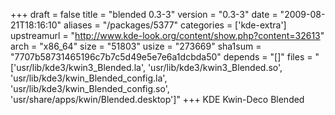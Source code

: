 +++
draft = false
title = "blended 0.3-3"
version = "0.3-3"
date = "2009-08-21T18:16:10"
aliases = "/packages/5377"
categories = ['kde-extra']
upstreamurl = "http://www.kde-look.org/content/show.php?content=32613"
arch = "x86_64"
size = "51803"
usize = "273669"
sha1sum = "7707b58731465196c7b7c5d49e5e7e6a1dcbda50"
depends = "[]"
files = "['usr/lib/kde3/kwin3_Blended.la', 'usr/lib/kde3/kwin3_Blended.so', 'usr/lib/kde3/kwin_Blended_config.la', 'usr/lib/kde3/kwin_Blended_config.so', 'usr/share/apps/kwin/Blended.desktop']"
+++
KDE Kwin-Deco Blended